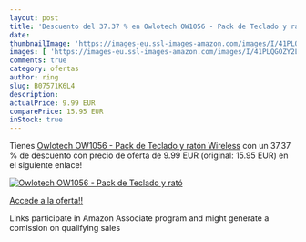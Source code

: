 ```yaml
---
layout: post
title: 'Descuento del 37.37 % en Owlotech OW1056 - Pack de Teclado y rató'
date: 
thumbnailImage: 'https://images-eu.ssl-images-amazon.com/images/I/41PLQGOZY2L._SL200_.jpg'
images: [ 'https://images-eu.ssl-images-amazon.com/images/I/41PLQGOZY2L._SL200_.jpg' ]
comments: true
category: ofertas
author: ring
slug: B07571K6L4
description:
actualPrice: 9.99 EUR
comparePrice: 15.95 EUR
inStock: true
---
```


Tienes [Owlotech OW1056 - Pack de Teclado y ratón Wireless](https://www.amazon.es/dp/B07571K6L4/?tag=tolees-21) con un 37.37 % de descuento con precio de oferta de 9.99 EUR (original: 15.95 EUR) en el siguiente enlace!

[![Owlotech OW1056 - Pack de Teclado y rató](https://images-eu.ssl-images-amazon.com/images/I/41PLQGOZY2L._SL200_.jpg)](https://www.amazon.es/dp/B07571K6L4/?tag=tolees-21)

[Accede a la oferta!!](https://www.amazon.es/dp/B07571K6L4/?tag=tolees-21)

Links participate in Amazon Associate program and might generate a comission on qualifying sales


